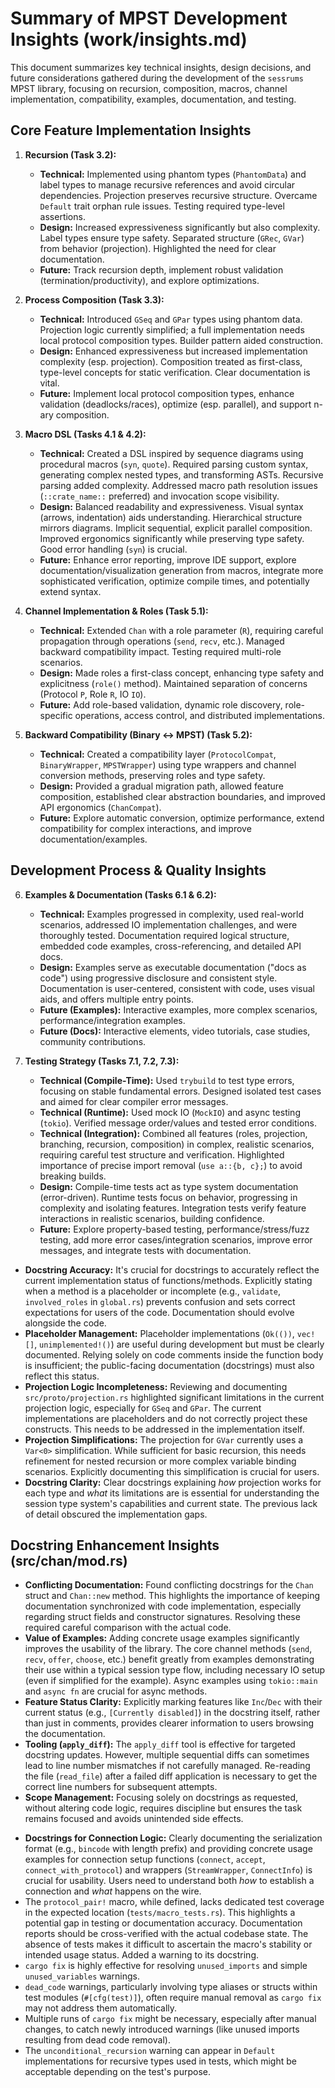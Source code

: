 # Summary of MPST Development Insights (work/insights.md)

This document summarizes key technical insights, design decisions, and future considerations gathered during the development of the `sessrums` MPST library, focusing on recursion, composition, macros, channel implementation, compatibility, examples, documentation, and testing.

## Core Feature Implementation Insights

1.  **Recursion (Task 3.2):**
    *   **Technical:** Implemented using phantom types (`PhantomData`) and label types to manage recursive references and avoid circular dependencies. Projection preserves recursive structure. Overcame `Default` trait orphan rule issues. Testing required type-level assertions.
    *   **Design:** Increased expressiveness significantly but also complexity. Label types ensure type safety. Separated structure (`GRec`, `GVar`) from behavior (projection). Highlighted the need for clear documentation.
    *   **Future:** Track recursion depth, implement robust validation (termination/productivity), and explore optimizations.

2.  **Process Composition (Task 3.3):**
    *   **Technical:** Introduced `GSeq` and `GPar` types using phantom data. Projection logic currently simplified; a full implementation needs local protocol composition types. Builder pattern aided construction.
    *   **Design:** Enhanced expressiveness but increased implementation complexity (esp. projection). Composition treated as first-class, type-level concepts for static verification. Clear documentation is vital.
    *   **Future:** Implement local protocol composition types, enhance validation (deadlocks/races), optimize (esp. parallel), and support n-ary composition.

3.  **Macro DSL (Tasks 4.1 & 4.2):**
    *   **Technical:** Created a DSL inspired by sequence diagrams using procedural macros (`syn`, `quote`). Required parsing custom syntax, generating complex nested types, and transforming ASTs. Recursive parsing added complexity. Addressed macro path resolution issues (`::crate_name::` preferred) and invocation scope visibility.
    *   **Design:** Balanced readability and expressiveness. Visual syntax (arrows, indentation) aids understanding. Hierarchical structure mirrors diagrams. Implicit sequential, explicit parallel composition. Improved ergonomics significantly while preserving type safety. Good error handling (`syn`) is crucial.
    *   **Future:** Enhance error reporting, improve IDE support, explore documentation/visualization generation from macros, integrate more sophisticated verification, optimize compile times, and potentially extend syntax.

4.  **Channel Implementation & Roles (Task 5.1):**
    *   **Technical:** Extended `Chan` with a role parameter (`R`), requiring careful propagation through operations (`send`, `recv`, etc.). Managed backward compatibility impact. Testing required multi-role scenarios.
    *   **Design:** Made roles a first-class concept, enhancing type safety and explicitness (`role()` method). Maintained separation of concerns (Protocol `P`, Role `R`, IO `IO`).
    *   **Future:** Add role-based validation, dynamic role discovery, role-specific operations, access control, and distributed implementations.

5.  **Backward Compatibility (Binary <-> MPST) (Task 5.2):**
    *   **Technical:** Created a compatibility layer (`ProtocolCompat`, `BinaryWrapper`, `MPSTWrapper`) using type wrappers and channel conversion methods, preserving roles and type safety.
    *   **Design:** Provided a gradual migration path, allowed feature composition, established clear abstraction boundaries, and improved API ergonomics (`ChanCompat`).
    *   **Future:** Explore automatic conversion, optimize performance, extend compatibility for complex interactions, and improve documentation/examples.

## Development Process & Quality Insights

6.  **Examples & Documentation (Tasks 6.1 & 6.2):**
    *   **Technical:** Examples progressed in complexity, used real-world scenarios, addressed IO implementation challenges, and were thoroughly tested. Documentation required logical structure, embedded code examples, cross-referencing, and detailed API docs.
    *   **Design:** Examples serve as executable documentation ("docs as code") using progressive disclosure and consistent style. Documentation is user-centered, consistent with code, uses visual aids, and offers multiple entry points.
    *   **Future (Examples):** Interactive examples, more complex scenarios, performance/integration examples.
    *   **Future (Docs):** Interactive elements, video tutorials, case studies, community contributions.

7.  **Testing Strategy (Tasks 7.1, 7.2, 7.3):**
    *   **Technical (Compile-Time):** Used `trybuild` to test type errors, focusing on stable fundamental errors. Designed isolated test cases and aimed for clear compiler error messages.
    *   **Technical (Runtime):** Used mock IO (`MockIO`) and async testing (`tokio`). Verified message order/values and tested error conditions.
    *   **Technical (Integration):** Combined all features (roles, projection, branching, recursion, composition) in complex, realistic scenarios, requiring careful test structure and verification. Highlighted importance of precise import removal (`use a::{b, c};`) to avoid breaking builds.
    *   **Design:** Compile-time tests act as type system documentation (error-driven). Runtime tests focus on behavior, progressing in complexity and isolating features. Integration tests verify feature interactions in realistic scenarios, building confidence.
    *   **Future:** Explore property-based testing, performance/stress/fuzz testing, add more error cases/integration scenarios, improve error messages, and integrate tests with documentation.
- **Docstring Accuracy:** It's crucial for docstrings to accurately reflect the current implementation status of functions/methods. Explicitly stating when a method is a placeholder or incomplete (e.g., `validate`, `involved_roles` in `global.rs`) prevents confusion and sets correct expectations for users of the code. Documentation should evolve alongside the code.
- **Placeholder Management:** Placeholder implementations (`Ok(())`, `vec![]`, `unimplemented!()`) are useful during development but must be clearly documented. Relying solely on code comments inside the function body is insufficient; the public-facing documentation (docstrings) must also reflect this status.
- **Projection Logic Incompleteness:** Reviewing and documenting `src/proto/projection.rs` highlighted significant limitations in the current projection logic, especially for `GSeq` and `GPar`. The current implementations are placeholders and do not correctly project these constructs. This needs to be addressed in the implementation itself.
- **Projection Simplifications:** The projection for `GVar` currently uses a `Var<0>` simplification. While sufficient for basic recursion, this needs refinement for nested recursion or more complex variable binding scenarios. Explicitly documenting this simplification is crucial for users.
- **Docstring Clarity:** Clear docstrings explaining *how* projection works for each type and *what* its limitations are is essential for understanding the session type system's capabilities and current state. The previous lack of detail obscured the implementation gaps.
## Docstring Enhancement Insights (src/chan/mod.rs)

*   **Conflicting Documentation:** Found conflicting docstrings for the `Chan` struct and `Chan::new` method. This highlights the importance of keeping documentation synchronized with code implementation, especially regarding struct fields and constructor signatures. Resolving these required careful comparison with the actual code.
*   **Value of Examples:** Adding concrete usage examples significantly improves the usability of the library. The core channel methods (`send`, `recv`, `offer`, `choose`, etc.) benefit greatly from examples demonstrating their use within a typical session type flow, including necessary IO setup (even if simplified for the example). Async examples using `tokio::main` and `async fn` are crucial for async methods.
*   **Feature Status Clarity:** Explicitly marking features like `Inc`/`Dec` with their current status (e.g., `[Currently disabled]`) in the docstring itself, rather than just in comments, provides clearer information to users browsing the documentation.
*   **Tooling (`apply_diff`):** The `apply_diff` tool is effective for targeted docstring updates. However, multiple sequential diffs can sometimes lead to line number mismatches if not carefully managed. Re-reading the file (`read_file`) after a failed diff application is necessary to get the correct line numbers for subsequent attempts.
*   **Scope Management:** Focusing solely on docstrings as requested, without altering code logic, requires discipline but ensures the task remains focused and avoids unintended side effects.
- **Docstrings for Connection Logic:** Clearly documenting the serialization format (e.g., `bincode` with length prefix) and providing concrete usage examples for connection setup functions (`connect`, `accept`, `connect_with_protocol`) and wrappers (`StreamWrapper`, `ConnectInfo`) is crucial for usability. Users need to understand both *how* to establish a connection and *what* happens on the wire.
- The `protocol_pair!` macro, while defined, lacks dedicated test coverage in the expected location (`tests/macro_tests.rs`). This highlights a potential gap in testing or documentation accuracy. Documentation reports should be cross-verified with the actual codebase state. The absence of tests makes it difficult to ascertain the macro's stability or intended usage status. Added a warning to its docstring.
- `cargo fix` is highly effective for resolving `unused_imports` and simple `unused_variables` warnings.
- `dead_code` warnings, particularly involving type aliases or structs within test modules (`#[cfg(test)]`), often require manual removal as `cargo fix` may not address them automatically.
- Multiple runs of `cargo fix` might be necessary, especially after manual changes, to catch newly introduced warnings (like unused imports resulting from dead code removal).
- The `unconditional_recursion` warning can appear in `Default` implementations for recursive types used in tests, which might be acceptable depending on the test's purpose.